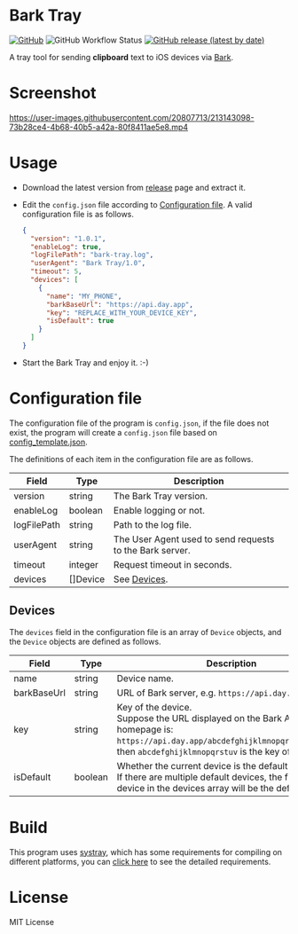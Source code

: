 # Bark Tray

[![GitHub](https://img.shields.io/github/license/LGiki/bark-tray?style=flat-square)](https://github.com/LGiki/bark-tray/blob/master/LICENSE) ![GitHub Workflow Status](https://img.shields.io/github/actions/workflow/status/LGiki/bark-tray/release.yml?style=flat-square) [![GitHub release (latest by date)](https://img.shields.io/github/v/release/LGiki/bark-tray?style=flat-square)](https://github.com/LGiki/bark-tray/releases)

A tray tool for sending **clipboard** text to iOS devices via [Bark](https://github.com/Finb/Bark).

# Screenshot

https://user-images.githubusercontent.com/20807713/213143098-73b28ce4-4b68-40b5-a42a-80f8411ae5e8.mp4

# Usage

- Download the latest version from [release](https://github.com/LGiki/bark-tray/releases) page and extract it.

- Edit the `config.json` file according to [Configuration file](#configuration-file). A valid configuration file is as follows.

  ```json
  {
    "version": "1.0.1",
    "enableLog": true,
    "logFilePath": "bark-tray.log",
    "userAgent": "Bark Tray/1.0",
    "timeout": 5,
    "devices": [
      {
        "name": "MY_PHONE",
        "barkBaseUrl": "https://api.day.app",
        "key": "REPLACE_WITH_YOUR_DEVICE_KEY",
        "isDefault": true
      }
    ]
  }
  ```
  
- Start the Bark Tray and enjoy it. :-)

# Configuration file

The configuration file of the program is `config.json`, if the file does not exist, the program will create a `config.json` file based on [config_template.json](assets/config_template.json).

The definitions of each item in the configuration file are as follows.

| Field       | Type     | Description                                              |
| ----------- | -------- | -------------------------------------------------------- |
| version     | string   | The Bark Tray version.                                   |
| enableLog   | boolean  | Enable logging or not.                                   |
| logFilePath | string   | Path to the log file.                                    |
| userAgent   | string   | The User Agent used to send requests to the Bark server. |
| timeout     | integer  | Request timeout in seconds.                              |
| devices     | []Device | See [Devices](#Devices).                                 |

## Devices

The `devices` field in the configuration file is an array of `Device` objects, and the `Device` objects are defined as follows.

| Field       | Type    | Description                                                  |
| ----------- | ------- | ------------------------------------------------------------ |
| name        | string  | Device name.                                                 |
| barkBaseUrl | string  | URL of Bark server, e.g. `https://api.day.app`.              |
| key         | string  | Key of the device.<br />Suppose the URL displayed on the Bark App homepage is: `https://api.day.app/abcdefghijklmnopqrstuv/example`, then `abcdefghijklmnopqrstuv` is the key of your device. |
| isDefault   | boolean | Whether the current device is the default device.<br />If there are multiple default devices, the first default device in the devices array will be the default device. |

# Build

This program uses [systray](https://github.com/getlantern/systray), which has some requirements for compiling on different platforms, you can [click here](https://github.com/getlantern/systray#platform-notes) to see the detailed requirements.

# License

MIT License

